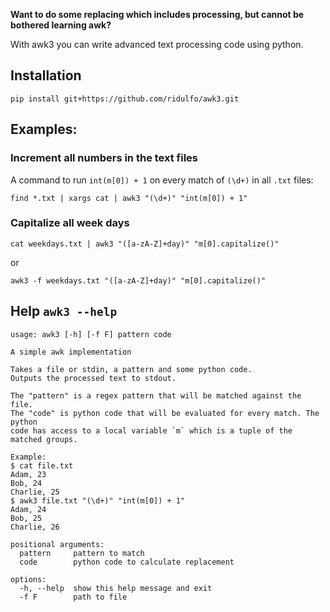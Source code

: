 **Want to do some replacing which includes processing, but cannot be bothered learning awk?**

With awk3 you can write advanced text processing code using python.

## Installation

`pip install git+https://github.com/ridulfo/awk3.git`

## Examples:

### Increment all numbers in the text files

A command to run `int(m[0]) + 1` on every match of `(\d+)` in all `.txt` files:

`find *.txt | xargs cat | awk3 "(\d+)" "int(m[0]) + 1"`

### Capitalize all week days

`cat weekdays.txt | awk3 "([a-zA-Z]+day)" "m[0].capitalize()"`

or

`awk3 -f weekdays.txt "([a-zA-Z]+day)" "m[0].capitalize()"`

## Help `awk3 --help`

```
usage: awk3 [-h] [-f F] pattern code

A simple awk implementation

Takes a file or stdin, a pattern and some python code.
Outputs the processed text to stdout.

The "pattern" is a regex pattern that will be matched against the file.
The "code" is python code that will be evaluated for every match. The python
code has access to a local variable `m` which is a tuple of the matched groups.

Example:
$ cat file.txt
Adam, 23
Bob, 24
Charlie, 25
$ awk3 file.txt "(\d+)" "int(m[0]) + 1"
Adam, 24
Bob, 25
Charlie, 26

positional arguments:
  pattern     pattern to match
  code        python code to calculate replacement

options:
  -h, --help  show this help message and exit
  -f F        path to file
```
